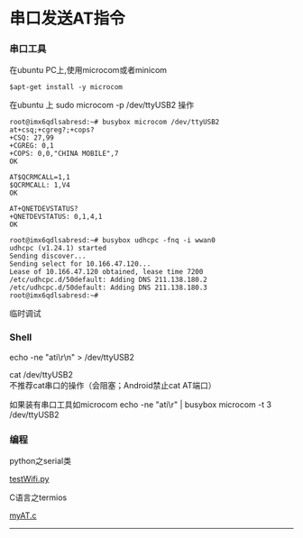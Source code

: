 # 串口发送AT指令 #

### 串口工具 ###

在ubuntu PC上,使用microcom或者minicom

	$apt-get install -y microcom

在ubuntu 上
 sudo microcom -p /dev/ttyUSB2 操作
 
	root@imx6qdlsabresd:~# busybox microcom /dev/ttyUSB2 
	at+csq;+cgreg?;+cops? 
	+CSQ: 27,99 
	+CGREG: 0,1 
	+COPS: 0,0,"CHINA MOBILE",7 
	OK 
 
	AT$QCRMCALL=1,1 
	$QCRMCALL: 1,V4 
	OK 
 
	AT+QNETDEVSTATUS? 
	+QNETDEVSTATUS: 0,1,4,1 
	OK 
 
	root@imx6qdlsabresd:~# busybox udhcpc -fnq -i wwan0 
	udhcpc (v1.24.1) started 
	Sending discover... 
	Sending select for 10.166.47.120... 
	Lease of 10.166.47.120 obtained, lease time 7200 
	/etc/udhcpc.d/50default: Adding DNS 211.138.180.2 
	/etc/udhcpc.d/50default: Adding DNS 211.138.180.3 
	root@imx6qdlsabresd:~# 


临时调试

### Shell ###

echo -ne "ati\r\n" > /dev/ttyUSB2 

cat /dev/ttyUSB2    
	不推荐cat串口的操作（会阻塞；Android禁止cat AT端口）

如果装有串口工具如microcom
echo -ne "ati\r" | busybox microcom -t 3 /dev/ttyUSB2

### 编程 ###

python之serial类

[testWifi.py](Topics/UsefullSkills/archives/testWifi.py)

C语言之termios

   [myAT.c](archives/myAT.c)

----------








